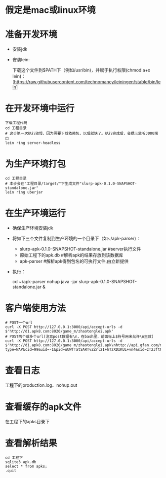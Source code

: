 # 假定是mac或linux环境

# 准备开发环境

* 安装jdk
* 安装lein:

    下载这个文件到$PATH下（例如/usr/bin)，并赋于执行权限(chmod a+x lein)：
    [https://raw.githubusercontent.com/technomancy/leiningen/stable/bin/lein]

# 在开发环境中运行

    下载工程代码
    cd 工程目录
    # 这步第一次执行较慢，因为需要下载依赖包，以后就快了。执行完成后，会提示监听3000端口
    lein ring server-headless

# 为生产环境打包
    cd 工程目录
    # 本步会在"工程目录/target/"下生成文件"slurp-apk-0.1.0-SNAPSHOT-standalone.jar"
    lein ring uberjar

# 在生产环境运行
* 确保生产环境安装jdk
* 将如下三个文件复制到生产环境的一个目录下（如~/apk-parser)：
    * slurp-apk-0.1.0-SNAPSHOT-standalone.jar  #server执行文件
    * 原始工程下的apk.db  #解析apk的结果存放到该数据库
    * apk-parser   #解析apk得到包名的可执行文件,由立新提供
* 执行：

    cd ~/apk-parser
    nohup java -jar slurp-apk-0.1.0-SNAPSHOT-standalone.jar &

# 客户端使用方法
    # POST一个url
    curl -X POST http://127.0.0.1:3000/api/accept-urls -d $'http://d1.apk8.com:8020/game_m/zhaotonglei.apk'
    # POST两个或多个url(注意post数据有\n，在bash里，前面标上$符号用来允许\n生效)
    curl -X POST http://127.0.0.1:3000/api/accept-urls -d $'http://d1.apk8.com:8020/game_m/zhaotonglei.apk\nhttp://api.gfan.com/market/api/apk?type=WAP&cid=99&uid=-1&pid=uUWTTatSARTvZZrl2I+hTzXDIKUL+vn4&sid=zT23ftOwZD9YDH7pKPlyIw=='

# 查看日志
工程下的production.log、nohup.out

# 查看缓存的apk文件
在工程下的apks目录下

# 查看解析结果
    cd 工程下
    sqlite3 apk.db
    select * from apks;
    .quit

